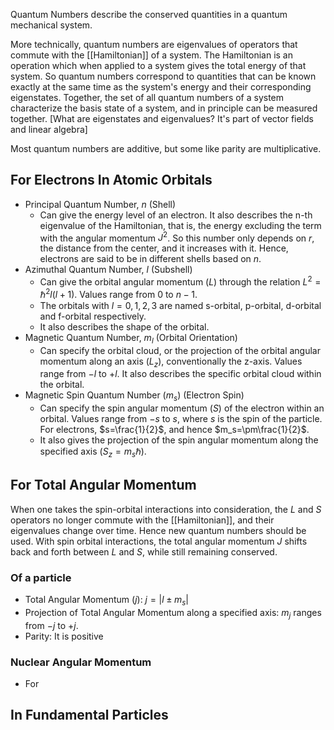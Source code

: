 Quantum Numbers describe the conserved quantities in a quantum mechanical system.

More technically, quantum numbers are eigenvalues of operators that commute with the [[Hamiltonian]] of a system. The Hamiltonian is an operation which when applied to a system gives the total energy of that system. 
So quantum numbers correspond to quantities that can be known exactly at the same time as the system's 
energy and their corresponding eigenstates. Together, the set of all quantum numbers of a system characterize the basis state of a system, and in principle can be measured together. [What are eigenstates and eigenvalues? It's part of vector fields and linear algebra]

Most quantum numbers are additive, but some like parity are multiplicative.
## For Electrons In Atomic Orbitals
- Principal Quantum Number, $n$ (Shell)
	- Can give the energy level of an electron. It also describes the n-th eigenvalue of the Hamiltonian, that is, the energy excluding the term with the angular momentum $J^2$. So this number only depends on $r$, the distance from the center, and it increases with it. Hence, electrons are said to be in different shells based on $n$.
- Azimuthal Quantum Number, $l$ (Subshell)
	- Can give the orbital angular momentum ($L$) through the relation $L^2=\hslash^2 l(l+1)$. Values range from $0$ to $n-1$.
	- The orbitals with $l = 0,1,2,3$ are named s-orbital, p-orbital, d-orbital and f-orbital respectively.
	- It also describes the shape of the orbital.
- Magnetic Quantum Number, $m_l$ (Orbital Orientation)
	- Can specify the orbital cloud, or the projection of the orbital angular momentum along an axis ($L_z$), conventionally the z-axis. Values range from $-l$ to $+l$. It also describes the specific orbital cloud within the orbital.
- Magnetic Spin Quantum Number ($m_s$) (Electron Spin)
	- Can specify the spin angular momentum ($S$) of the electron within an orbital. Values range from $-s$ to $s$, where $s$ is the spin of the particle. For electrons, $s=\frac{1}{2}$, and hence $m_s=\pm\frac{1}{2}$.
	- It also gives the projection of the spin angular momentum along the specified axis ($S_z = m_s\hslash$).
## For Total Angular Momentum
When one takes the spin-orbital interactions into consideration, the $L$ and $S$ operators no longer commute with the [[Hamiltonian]], and their eigenvalues change over time. Hence new quantum numbers should be used. With spin orbital interactions, the total angular momentum $J$ shifts back and forth between $L$ and $S$, while still remaining conserved.
### Of a particle 
- Total Angular Momentum ($j$): $j=|l \pm m_s|$  
- Projection of Total Angular Momentum along a specified axis: $m_j$ ranges from $-j$ to $+j$. 
- Parity: It is positive
### Nuclear Angular Momentum
- For 

## In Fundamental Particles
